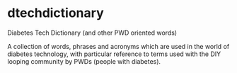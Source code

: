 # dtechdictionary
Diabetes Tech Dictionary (and other PWD oriented words)

A collection of words, phrases and acronyms which are used in the world of diabetes technology, with particular reference to terms  used with the DIY looping community by PWDs (people with diabetes).
